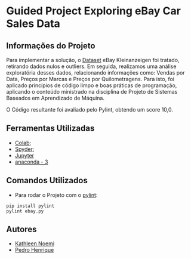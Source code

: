 # Guided Project Exploring eBay Car Sales Data

## Informações do Projeto

Para implementar a solução, o [Dataset](https://data.world/data-society/used-cars-data) eBay Kleinanzeigen foi tratado, retirando dados nulos e outliers. Em seguida, realizamos uma análise exploratória desses dados, relacionando informações como: Vendas por Data, Preços por Marcas e Preços por Quilometragens. Para isto, foi aplicado princípios de código limpo e boas práticas de programação, aplicando o conteúdo ministrado na disciplina de Projeto de Sistemas Baseados em Aprendizado de Máquina. 

O Código resultante foi avaliado pelo Pylint, obtendo um score 10,0.

## Ferramentas Utilizadas

* [Colab](https://colab.research.google.com);
* [Spyder](https://www.spyder-ide.org);
* [Jupyter](https://jupyter.org)  
* [anaconda - 3](https://www.anaconda.com/products/individual)  

## Comandos Utilizados

* Para rodar o Projeto com o [pylint](https://pypi.org/project/pylint): 
```
pip install pylint
pylint ebay.py
```

## Autores
* [Kathleen Noemi](https://github.com/kathleenrego)
* [Pedro Henrique](https://github.com/pedrohfonseca)
